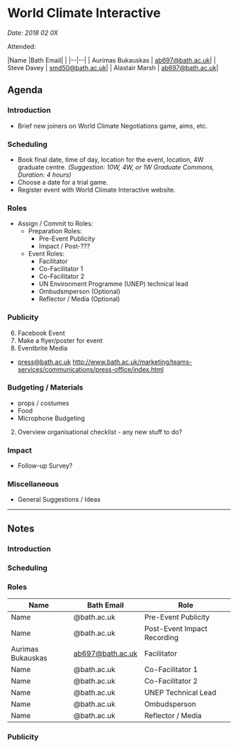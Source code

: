 # World Climate Interactive

_Date: 2018 02 0X_

Attended:

|Name |Bath Email| |
|--|--|
| Aurimas Bukauskas | ab697@bath.ac.uk|
| Steve Davey | smd50@bath.ac.uk|
| Alastair Marsh | ab697@bath.ac.uk|

## Agenda

### Introduction

* Brief new joiners on World Climate Negotiations game, aims, etc.

### Scheduling

* Book final date, time of day, location for the event, location, 4W graduate centre. _(Suggestion: 10W, 4W, or 1W Graduate Commons, Duration: 4 hours)_
* Choose a date for a trial game.
* Register event with World Climate Interactive website.

### Roles 

* Assign / Commit to Roles:
    - Preparation Roles:
        + Pre-Event Publicity
        + Impact / Post-??? 
    - Event Roles:
        + Facilitator
        + Co-Facilitator 1
        + Co-Facilitator 2
        + UN Environment Programme (UNEP) technical lead
        + Ombudsmperson (Optional)
        + Reflector / Media (Optional)

### Publicity
6. Facebook Event 
7. Make a flyer/poster for event
8. Eventbrite
Media 
* press@bath.ac.uk
http://www.bath.ac.uk/marketing/teams-services/communications/press-office/index.html

### Budgeting / Materials 
* props / costumes
* Food
* Microphone
Budgeting
2. Overview organisational checklist - any new stuff to do?

### Impact 

* Follow-up Survey?

### Miscellaneous

* General Suggestions / Ideas


---

## Notes

### Introduction

### Scheduling

### Roles

|Name |Bath Email| Role |
|--|--|--|
|Name|@bath.ac.uk|Pre-Event Publicity|
|Name|@bath.ac.uk|Post-Event Impact Recording|
| Aurimas Bukauskas | ab697@bath.ac.uk| Facilitator |
|Name|@bath.ac.uk|Co-Facilitator 1|
|Name|@bath.ac.uk|Co-Facilitator 2|
|Name|@bath.ac.uk|UNEP Technical Lead|
|Name|@bath.ac.uk|Ombudsperson|
|Name|@bath.ac.uk|Reflector / Media|

### Publicity
